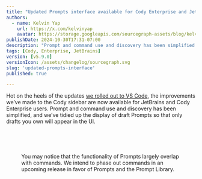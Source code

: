 ```yaml
---
title: "Updated Prompts interface available for Cody Enterprise and JetBrains"
authors:
  - name: Kelvin Yap
    url: https://x.com/kelvinyap
    avatar: https://storage.googleapis.com/sourcegraph-assets/blog/kelvin_avatar.png
publishDate: 2024-10-30T17:31-07:00
description: "Prompt and command use and discovery has been simplified in JetBrains and for Cody Enterprise users, and the chat window has been tidied up so that only Prompt drafts you own will appear in the UI."
tags: [Cody, Enterprise, JetBrains]
version: [v5.9.0]
versionIcon: /assets/changelog/sourcegraph.svg
slug: 'updated-prompts-interface'
published: true

---
```


Hot on the heels of the updates [we rolled out to VS Code](https://sourcegraph.com/changelog/new-prompts-ui), the improvements we’ve made to the Cody sidebar are now available for JetBrains and Cody Enterprise users. Prompt and command use and discovery has been simplified, and we’ve tidied up the display of draft Prompts so that only drafts you own will appear in the UI.

<br />
<Figure
  src="https://storage.googleapis.com/sourcegraph-assets/changelog/prompts-interface-updates/jetbrains-prompts-interface.png"
  alt="The Prompts UI has been updated and simplified for Cody Enterprise and JetBrains users."
/>
<br />

You may notice that the functionality of Prompts largely overlap with commands. We intend to phase out commands in an upcoming release in favor of Prompts and the Prompt Library.